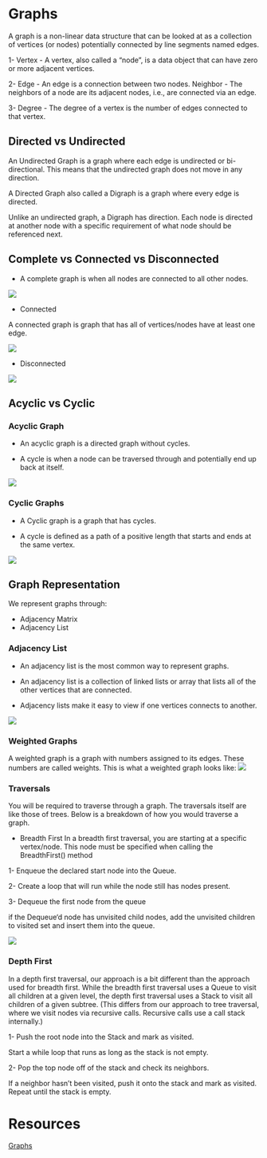 # Graphs 
A graph is a non-linear data structure that can be looked at as a collection of vertices (or nodes) potentially connected by line segments named edges.


1- Vertex - A vertex, also called a “node”, is a data object that can have zero or more adjacent vertices.

2- Edge - An edge is a connection between two nodes.
Neighbor - The neighbors of a node are its adjacent nodes, i.e., are connected via an edge.

3- Degree - The degree of a vertex is the number of edges connected to that vertex.



##  Directed vs Undirected

An Undirected Graph is a graph where each edge is undirected or bi-directional. This means that the undirected graph does not move in any direction.

A Directed Graph also called a Digraph is a graph where every edge is directed.

Unlike an undirected graph, a Digraph has direction. Each node is directed at another node with a specific requirement of what node should be referenced next.

## Complete vs Connected vs Disconnected
* A complete graph is when all nodes are connected to all other nodes.

![](./screenShot/CompleteGraph.png)


* Connected

A connected graph is graph that has all of vertices/nodes have at least one edge.


![](./screenShot/ConnectedGraph.png)


* Disconnected 

![](./screenShot/DisconnectedGraph.png)


## Acyclic vs Cyclic

### Acyclic Graph
* An acyclic graph is a directed graph without cycles.

* A cycle is when a node can be traversed through and potentially end up back at itself.

![](./screenShot/threeAcyclic.png)

### Cyclic Graphs
* A Cyclic graph is a graph that has cycles.

* A cycle is defined as a path of a positive length that starts and ends at the same vertex.

![](./screenShot/cyclic.png)


## Graph Representation
We represent graphs through:

* Adjacency Matrix
* Adjacency List

### Adjacency List

* An adjacency list is the most common way to represent graphs.

* An adjacency list is a collection of linked lists or array that lists all of the other vertices that are connected.

* Adjacency lists make it easy to view if one vertices connects to another.

![](./screenShot/AdjList.png)

 ### Weighted Graphs
 A weighted graph is a graph with numbers assigned to its edges. These numbers are called weights. This is what a weighted graph looks like:
![](./screenShot/weightGraph.png)


### Traversals 
You will be required to traverse through a graph. The traversals itself are like those of trees. Below is a breakdown of how you would traverse a graph.


* Breadth First 
In a breadth first traversal, you are starting at a specific vertex/node. This node must be specified when calling the BreadthFirst() method




1-  Enqueue the declared start node into the Queue.

 2-  Create a loop that will run while the node still has nodes present.

3-  Dequeue the first node from the queue

if the Dequeue‘d node has unvisited child nodes, add the unvisited children to visited set and insert them into the queue.

![](./screenShot/BreadthFirst.png)







### Depth First
In a depth first traversal, our approach is a bit different than the approach used for breadth first. While the breadth first traversal uses a Queue to visit all children at a given level, the depth first traversal uses a Stack to visit all children of a given subtree. (This differs from our approach to tree traversal, where we visit nodes via recursive calls. Recursive calls use a call stack internally.)


1- Push the root node into the Stack and mark as visited.

Start a while loop that runs as long as the stack is not empty.

2- Pop the top node off of the stack and check its neighbors.

If a neighbor hasn’t been visited, push it onto the stack and mark as visited.
Repeat until the stack is empty.

 # Resources




 [Graphs](https://codefellows.github.io/common_curriculum/data_structures_and_algorithms/Code_401/class-35/resources/graphs.html)

